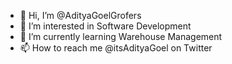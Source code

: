 - 👋 Hi, I’m @AdityaGoelGrofers
- 👀 I’m interested in Software Development
- 🌱 I’m currently learning Warehouse Management
- 📫 How to reach me @itsAdityaGoel on Twitter

<!---
AdityaGoelGrofers/AdityaGoelGrofers is a ✨ special ✨ repository because its `README.md` (this file) appears on your GitHub profile.
You can click the Preview link to take a look at your changes.
--->
